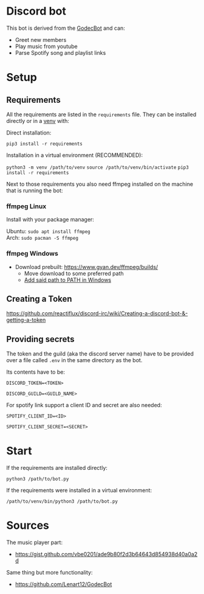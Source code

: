 # Discord bot

This bot is derived from the [GodecBot](https://github.com/Lenart12/GodecBot) and can:
* Greet new members
* Play music from youtube
* Parse Spotify song and playlist links

# Setup

## Requirements

All the requirements are listed in the `requirements` file.
They can be installed directly or in a [venv](https://docs.python.org/3/library/venv.html) with:

Direct installation:

`pip3 install -r requirements`

Installation in a virtual environment (RECOMMENDED):

`python3 -m venv /path/to/venv`
`source /path/to/venv/bin/activate`
`pip3 install -r requirements`

Next to those requirements you also need ffmpeg installed on the machine that is running the bot:

### ffmpeg Linux

Install with your package manager:

Ubuntu: `sudo apt install ffmpeg`  
Arch: `sudo pacman -S ffmpeg`  

### ffmpeg Windows 

* Download prebuilt: https://www.gyan.dev/ffmpeg/builds/
    * Move download to some preferred path
    * [Add said path to PATH in Windows](https://docs.microsoft.com/en-us/previous-versions/office/developer/sharepoint-2010/ee537574(v=office.14))

## Creating a Token

https://github.com/reactiflux/discord-irc/wiki/Creating-a-discord-bot-&-getting-a-token

## Providing secrets

The token and the guild (aka the discord server name) have to be provided over a file called `.env` in the same directory as the bot.

Its contents have to be:  
  
`DISCORD_TOKEN=<TOKEN>`   

`DISCORD_GUILD=<GUILD_NAME>`

For spotify link support a client ID and secret are also needed:  

`SPOTIFY_CLIENT_ID=<ID>`  

`SPOTIFY_CLIENT_SECRET=<SECRET>`  

# Start

If the requirements are installed directly:  

`python3 /path/to/bot.py`  

If the requirements were installed in a virtual environment:  

`/path/to/venv/bin/python3 /path/to/bot.py`  

# Sources

The music player part:  
- https://gist.github.com/vbe0201/ade9b80f2d3b64643d854938d40a0a2d

Same thing but more functionality:
- https://github.com/Lenart12/GodecBot


